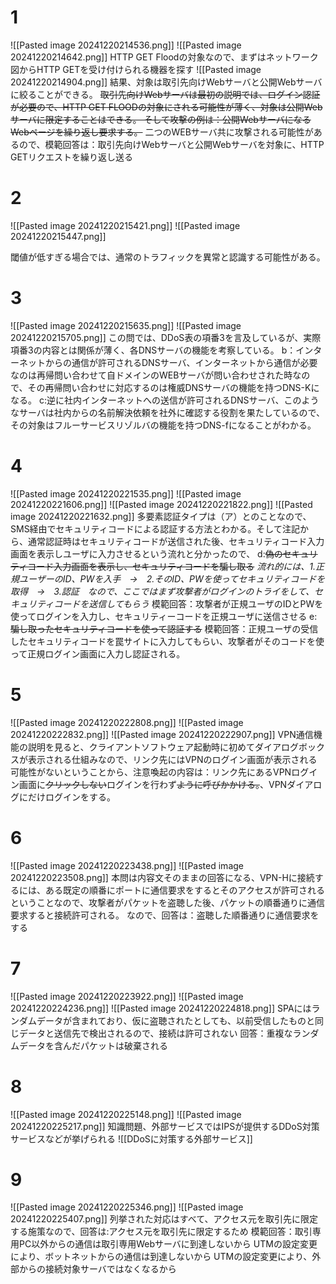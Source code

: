 # 1
![[Pasted image 20241220214536.png]]
![[Pasted image 20241220214642.png]]
HTTP GET Floodの対象なので、まずはネットワーク図からHTTP GETを受け付けられる機器を探す
![[Pasted image 20241220214904.png]]
結果、対象は取引先向けWebサーバと公開Webサーバに絞ることができる。
~~取引先向けWebサーバは最初の説明では、ログイン認証が必要ので、HTTP GET FLOODの対象にされる可能性が薄く、対象は公開Webサーバに限定することはできる。
そして攻撃の例は：公開WebサーバになるWebページを繰り返し要求する。~~
二つのWEBサーバ共に攻撃される可能性があるので、模範回答は：取引先向けWebサーバと公開Webサーバを対象に、HTTP GETリクエストを繰り返し送る
# 2
![[Pasted image 20241220215421.png]]
![[Pasted image 20241220215447.png]]

閾値が低すぎる場合では、通常のトラフィックを異常と認識する可能性がある。

# 3
![[Pasted image 20241220215635.png]]
![[Pasted image 20241220215705.png]]
この問では、DDoS表の項番3を言及しているが、実際項番3の内容とは関係が薄く、各DNSサーバの機能を考察している。
b：インターネットからの通信が許可されるDNSサーバ、インターネットから通信が必要なのは再帰問い合わせて自ドメインのWEBサーバが問い合わせされた時なので、その再帰問い合わせに対応するのは権威DNSサーバの機能を持つDNS-Kになる。
c:逆に社内インターネットへの送信が許可されるDNSサーバ、このようなサーバは社内からの名前解決依頼を社外に確認する役割を果たしているので、その対象はフルーサービスリゾルバの機能を持つDNS-fになることがわかる。

# 4
![[Pasted image 20241220221535.png]]
![[Pasted image 20241220221606.png]]
![[Pasted image 20241220221822.png]]
![[Pasted image 20241220221632.png]]
多要素認証タイプは（ア）とのことなので、SMS経由でセキュリティコードによる認証する方法とわかる。そして注記から、通常認証時はセキュリティコードが送信された後、セキュリティコード入力画面を表示しユーザに入力させるという流れと分かったので、
d:~~偽のセキュリティコード入力画面を表示し、セキュリティコードを騙し取る~~
*流れ的には、1.正規ユーザーのID、PWを入手　->　2.そのID、PWを使ってセキュリティコードを取得　->　3.認証　なので、ここではまず攻撃者がログインのトライをして、セキュリティコードを送信してもらう*
模範回答：攻撃者が正規ユーザのIDとPWを使ってログインを入力し、セキュリティーコードを正規ユーザに送信させる
e:~~騙し取ったセキュリティコードを使って認証する~~
模範回答：正規ユーザの受信したセキュリティコードを罠サイトに入力してもらい、攻撃者がそのコードを使って正規ログイン画面に入力し認証される。

# 5
![[Pasted image 20241220222808.png]]
![[Pasted image 20241220222832.png]]
![[Pasted image 20241220222907.png]]
VPN通信機能の説明を見ると、クライアントソフトウェア起動時に初めてダイアログボックスが表示される仕組みなので、リンク先にはVPNのログイン画面が表示される可能性がないということから、注意喚起の内容は：リンク先にあるVPNログイン画面に~~クリックしない~~ログインを行わず~~ように呼びかかける。~~、VPNダイアログにだけログインをする。

# 6
![[Pasted image 20241220223438.png]]
![[Pasted image 20241220223508.png]]
本問は内容文そのままの回答になる、VPN-Hに接続するには、ある既定の順番にポートに通信要求をするとそのアクセスが許可されるということなので、攻撃者がパケットを盗聴した後、パケットの順番通りに通信要求すると接続許可される。
なので、回答は：盗聴した順番通りに通信要求をする

# 7
![[Pasted image 20241220223922.png]]
![[Pasted image 20241220224236.png]]
![[Pasted image 20241220224818.png]]
SPAにはランダムデータが含まれており、仮に盗聴されたとしても、以前受信したものと同じデータと送信先で検出されるので、接続は許可されない
回答：重複なランダムデータを含んだパケットは破棄される

# 8
![[Pasted image 20241220225148.png]]
![[Pasted image 20241220225217.png]]
知識問題、外部サービスではIPSが提供するDDoS対策サービスなどが挙げられる
![[DDoSに対策する外部サービス]]

# 9
![[Pasted image 20241220225346.png]]
![[Pasted image 20241220225407.png]]
列挙された対応はすべて、アクセス元を取引先に限定する施策なので、回答は:アクセス元を取引先に限定するため
模範回答：取引専用PC以外からの通信は取引専用Webサーバに到達しないから
	UTMの設定変更により、ボットネットからの通信は到達しないから
	UTMの設定変更により、外部からの接続対象サーバではなくなるから